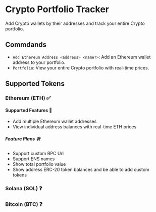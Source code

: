 # Crypto Portfolio Tracker

Add Crypto wallets by their addresses and track your entire Crypto portfolio.

## Commdands
- `Add Ethereum Address <address> <name?>`: Add an Ethereum wallet address to your portfolio.
- `Portfolio`: View your entire Crypto portfolio with real-time prices.

## Supported Tokens

### Ethereum (ETH) ✅
#### Supported Features 🚀
- Add multiple Ethereum wallet addresses
- View individual address balances with real-time ETH prices

##### Feature Plans 🛠
- Support custom RPC Url
- Support ENS names
- Show total portfolio value
- Show address ERC-20 token balances and be able to add custom tokens

### Solana (SOL) ❓
### Bitcoin (BTC) ❓
